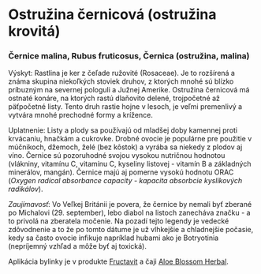 Ostružina černicová (ostružina krovitá)
=======================================

### Černice malina, Rubus fruticosus, Černica (ostružina, malina)

Výskyt: Rastlina je ker z čeľade ružovité (Rosaceae). Je to rozšírená a známa
skupina niekoľkých stoviek druhov, z ktorých mnohé sú blízko príbuzným na
severnej pologuli a Južnej Amerike. Ostružina černicová má ostnaté konáre, na
ktorých rastú dlaňovito delené, trojpočetné až päťpočetné listy. Tento druh
rastie hojne v lesoch, je veľmi premenlivý a vytvára mnohé prechodné formy a
krížence.

Uplatnenie: Listy a plody sa používajú od mladšej doby kamennej proti krvácaniu,
hnačkám a cukrovke. Drobné ovocie je populárne pre použitie v múčnikoch,
džemoch, želé (bez kôstok) a vyrába sa niekedy z plodov aj víno. Černice sú
pozoruhodné svojou vysokou nutričnou hodnotou (vlákniny, vitamínu C, vitamínu C,
kyseliny listovej - vitamín B a základných minerálov, mangán). Černice majú aj
pomerne vysokú hodnotu ORAC (*Oxygen radical absorbance capacity - kapacita
absorbcie kyslíkových radikálov*).

*Zaujímavosť*: Vo Veľkej Británii je povera, že černice by nemali byť zberané po
Michalovi (29. september), lebo diabol na listoch zanecháva značku - a to
privolá na zberatela močenie. Na pozadí tejto legendy je vedecké zdôvodnenie a
to že po tomto dátume je už vlhkejšie a chladnejšie počasie, kedy sa často
ovocie infikuje napríklad hubami ako je Botryotinia (nepríjemný vzhľad a môže
byť aj toxická).

Aplikácia bylinky je v produkte [Fructavit](../elixiry/duhovy-fructavit) a
čaji [Aloe Blossom Herbal](../proflp/aloe-blossom-herbal-tea).
